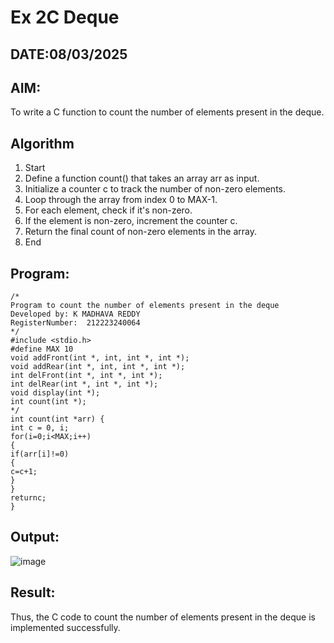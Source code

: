 # Ex 2C Deque
## DATE:08/03/2025
## AIM:
To write a C function to count the number of elements present in the deque.

## Algorithm
1. Start
2. Define a function count() that takes an array arr as input.
3. Initialize a counter c to track the number of non-zero elements.
4. Loop through the array from index 0 to MAX-1.
5. For each element, check if it's non-zero.
6. If the element is non-zero, increment the counter c.
7. Return the final count of non-zero elements in the array.
8. End  

## Program:
```
/*
Program to count the number of elements present in the deque
Developed by: K MADHAVA REDDY
RegisterNumber:  212223240064
*/
#include <stdio.h>
#define MAX 10
void addFront(int *, int, int *, int *);
void addRear(int *, int, int *, int *);
int delFront(int *, int *, int *);
int delRear(int *, int *, int *);
void display(int *);
int count(int *);
*/
int count(int *arr) {
int c = 0, i;
for(i=0;i<MAX;i++)
{
if(arr[i]!=0)
{
c=c+1;
}
}
returnc;
}
```

## Output:

![image](https://github.com/user-attachments/assets/2ed38e3e-18fe-4290-914d-b020b5b0e008)


## Result:
Thus, the C code to count the number of elements present in the deque is implemented successfully.
